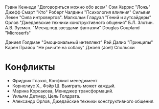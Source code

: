 Гэвин Кеннеди "Договориться можно обо всем"
Сэм Харрис "Ложь"
Джефф Смарт "Кто"
Роберт Чалдини "Психология влияния"
Сильвия Лекен "Сила интровертов".
Малкольм Гладуэл "Гений и аутсайдеры"
Орлов "Джедаевские техники конструктивного общения"
Б.Л. Злотин. А.В. Зусман. "Месяц под звездами фантазии"
Douglas Coupland "Microserfs"

Дэниел Голдман "Эмоциональный интеллект"
Рэй Далио "Принципы"
Карен Прайор "Не рычите на собаку"
Джоел (Joel) Спольски

# Конфликты

* Фридрих Глаззл, Конфликт менеджмент
* Корнелиус Х., Фэйр Ш. Выиграть может каждый.
* Марина Корсакова, Менеджер трансформаций.
* Уильям Детмер, Цель Голдрата.
* Александр Орлов, Джедайские техники конструктивного общения.
